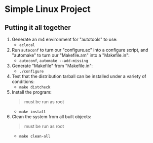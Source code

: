 # Simple Linux Project

## Putting it all together

1. Generate an m4 environment for "autotools" to use:
   - `aclocal`
2. Run `autoconf` to turn our "configure.ac" into a configure script, and "automake" to turn our "Makefile.am" into a "Makefile.in":
   - `autoconf`, `automake --add-missing`
3. Generate "Makefile" from "Makefile.in":
   - `./configure`
4. Test that the distribution tarball can be installed under a variety of conditions:
   - `make distcheck`
5. Install the program:
   > must be run as root
   - `make install`
6. Clean the system from all built objects:
   > must be run as root
   - `make clean-all`
